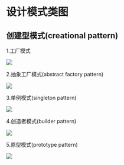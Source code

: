 # 设计模式类图

## 创建型模式(creational pattern)

1.工厂模式 

![](https://cdn.jsdelivr.net/gh/kingwx001/image/design-pattern/202204271509.jpg) 

2.抽象工厂模式(abstract factory pattern)

![](https://cdn.jsdelivr.net/gh/kingwx001/image/design-pattern/202204271510.jpg)

3.单例模式(singleton pattern)  

![](https://cdn.jsdelivr.net/gh/kingwx001/image/design-pattern/202204271508.jpg) 

4.创造者模式(builder pattern)  

![](https://cdn.jsdelivr.net/gh/kingwx001/image/design-pattern/202204271555.jpg)

5.原型模式(prototype pattern)   

![](https://cdn.jsdelivr.net/gh/kingwx001/image/design-pattern/202204271557.jpg)
